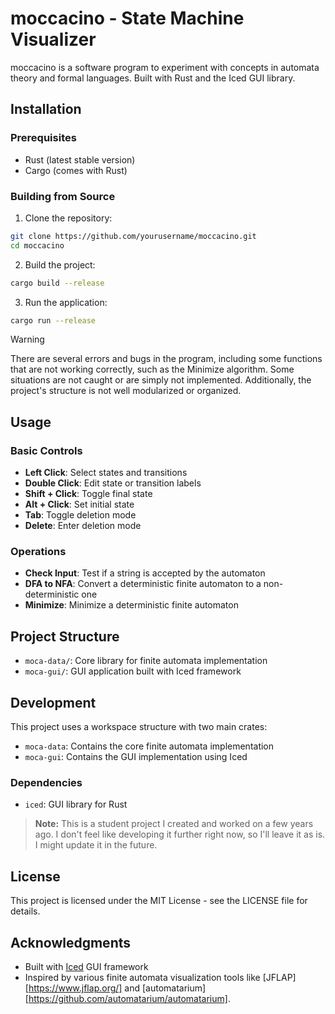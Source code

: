 # moccacino - State Machine Visualizer

moccacino is a software program to experiment with concepts in automata theory and formal languages. Built with Rust and the Iced GUI library.

## Installation

### Prerequisites

- Rust (latest stable version)
- Cargo (comes with Rust)

### Building from Source

1. Clone the repository:
```bash
git clone https://github.com/yourusername/moccacino.git
cd moccacino
```

2. Build the project:
```bash
cargo build --release
```

3. Run the application:
```bash
cargo run --release
```

> [!WARNING]
>
> There are several errors and bugs in the program, including some 
> functions that are not working correctly, such as the Minimize algorithm.
> Some situations are not caught or are simply not implemented.
> Additionally, the project's structure is not well modularized or organized.

## Usage

### Basic Controls

- **Left Click**: Select states and transitions
- **Double Click**: Edit state or transition labels
- **Shift + Click**: Toggle final state
- **Alt + Click**: Set initial state
- **Tab**: Toggle deletion mode
- **Delete**: Enter deletion mode

### Operations

- **Check Input**: Test if a string is accepted by the automaton
- **DFA to NFA**: Convert a deterministic finite automaton to a non-deterministic one
- **Minimize**: Minimize a deterministic finite automaton

## Project Structure

- `moca-data/`: Core library for finite automata implementation
- `moca-gui/`: GUI application built with Iced framework

## Development

This project uses a workspace structure with two main crates:
- `moca-data`: Contains the core finite automata implementation
- `moca-gui`: Contains the GUI implementation using Iced

### Dependencies

- `iced`: GUI library for Rust

> **Note:** This is a student project I created and worked on a few years ago. I don't feel like developing it further right now, so I'll leave it as is. I might update it in the future.

## License

This project is licensed under the MIT License - see the LICENSE file for details.

## Acknowledgments

- Built with [Iced](https://github.com/iced-rs/iced) GUI framework
- Inspired by various finite automata visualization tools like [JFLAP][https://www.jflap.org/] and [automatarium][https://github.com/automatarium/automatarium].

